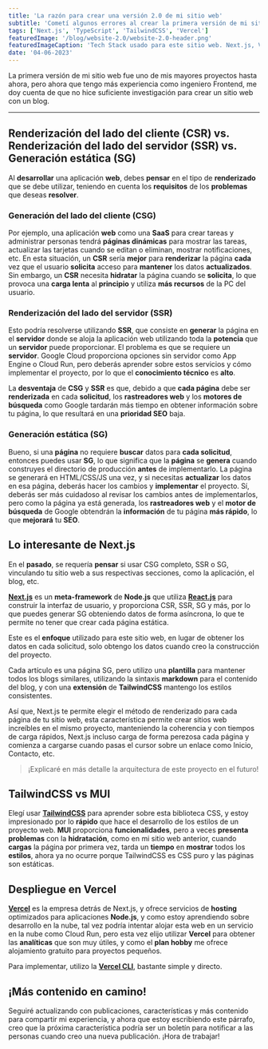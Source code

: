 ```yaml
---
title: 'La razón para crear una versión 2.0 de mi sitio web'
subtitle: 'Cometí algunos errores al crear la primera versión de mi sitio web, aquí compartiré lo que he aprendido'
tags: ['Next.js', 'TypeScript', 'TailwindCSS', 'Vercel']
featuredImage: '/blog/website-2.0/website-2.0-header.png'
featuredImageCaption: 'Tech Stack usado para este sitio web. Next.js, Vercel, React.js, TypeScript and TailwindCSS'
date: '04-06-2023'
---
```


La primera versión de mi sitio web fue uno de mis mayores proyectos hasta ahora, pero ahora que tengo más experiencia como ingeniero Frontend, me doy cuenta de que no hice suficiente investigación para crear un sitio web con un blog.

---

## Renderización del lado del cliente (CSR) vs. Renderización del lado del servidor (SSR) vs. Generación estática (SG)

Al **desarrollar** una aplicación **web**, debes **pensar** en el tipo de **renderizado** que se debe utilizar, teniendo en cuenta los **requisitos** de los **problemas** que deseas **resolver**.

### Generación del lado del cliente (CSG)

Por ejemplo, una aplicación **web** como una **SaaS** para crear tareas y administrar personas tendrá **páginas dinámicas** para mostrar las tareas, actualizar las tarjetas cuando se editan o eliminan, mostrar notificaciones, etc. En esta situación, un **CSR** sería **mejor** para **renderizar** la página **cada** vez que el usuario **solicita** acceso para **mantener** los datos **actualizados**. Sin embargo, un **CSR** necesita **hidratar** la página cuando se **solicita**, lo que provoca una **carga lenta** al **principio** y utiliza **más recursos** de la PC del usuario.

### Renderización del lado del servidor (SSR)

Esto podría resolverse utilizando **SSR**, que consiste en **generar** la página en el **servidor** donde se aloja la aplicación web utilizando toda la **potencia** que un **servidor** puede proporcionar. El problema es que se requiere un **servidor**. Google Cloud proporciona opciones sin servidor como App Engine o Cloud Run, pero deberás aprender sobre estos servicios y cómo implementar el
proyecto, por lo que el **conocimiento técnico** es **alto**.

La **desventaja** de **CSG** y **SSR** es que, debido a que **cada página** debe ser **renderizada** en cada **solicitud**, los **rastreadores web** y los **motores de búsqueda** como Google tardarán más tiempo en obtener información sobre tu página, lo que resultará en una **prioridad SEO** baja.

### Generación estática (SG)

Bueno, si una **página** no requiere **buscar** datos para **cada solicitud**, entonces puedes usar **SG**, lo que significa que la **página** se **genera** cuando construyes el directorio de producción **antes** de implementarlo. La página se generará en HTML/CSS/JS una vez, y si necesitas **actualizar** los datos en esa página, deberás hacer los cambios y **implementar** el proyecto. Sí, deberás ser más cuidadoso al revisar los cambios antes de implementarlos, pero como la página ya está generada, los **rastreadores web** y el **motor de búsqueda** de Google obtendrán la **información** de tu página **más rápido**, lo que **mejorará** tu **SEO**.

## Lo interesante de Next.js

En el **pasado**, se requería **pensar** si usar CSG completo, SSR o SG, vinculando tu sitio web a sus respectivas secciones, como la aplicación, el blog, etc.

**[Next.js](https://nextjs.org/)** es un **meta-framework** de **Node.js** que utiliza **[React.js](https://react.dev/)** para construir la interfaz de usuario, y proporciona CSR, SSR, SG y más, por lo que puedes generar SG obteniendo datos de forma asíncrona, lo que te permite no tener que crear cada página estática.

Este es el **enfoque** utilizado para este sitio web, en lugar de obtener los datos en cada solicitud, solo obtengo los datos cuando creo la construcción del proyecto.

Cada artículo es una página SG, pero utilizo una **plantilla** para mantener todos los blogs similares, utilizando la sintaxis **markdown** para el contenido del blog, y con una **extensión** de **TailwindCSS** mantengo los estilos consistentes.

Así que, Next.js te permite elegir el método de renderizado para cada página de tu sitio web, esta característica permite crear sitios web increíbles en el mismo proyecto, manteniendo la coherencia y con tiempos de carga rápidos, Next.js incluso carga de forma perezosa cada página y comienza a cargarse cuando pasas el cursor sobre un enlace como Inicio, Contacto, etc.

> ¡Explicaré en más detalle la arquitectura de este proyecto en el futuro!

## **TailwindCSS vs MUI**

Elegí usar **[TailwindCSS](https://tailwindcss.com/)** para aprender sobre esta biblioteca CSS, y estoy impresionado por lo **rápido** que hace el desarrollo de los estilos de un proyecto web. **MUI** proporciona **funcionalidades**, pero a veces **presenta problemas** con la **hidratación**, como en mi sitio web anterior, cuando **cargas** la página por primera vez, tarda un **tiempo** en **mostrar** todos los **estilos**, ahora ya no ocurre porque TailwindCSS es CSS puro y las páginas son estáticas.

## Despliegue en Vercel

**[Vercel](https://vercel.com/)** es la empresa detrás de Next.js, y ofrece servicios de **hosting** optimizados para aplicaciones **Node.js**, y como estoy aprendiendo sobre desarrollo en la nube, tal vez podría intentar alojar esta web en un servicio en la nube como Cloud Run, pero esta vez elijo utilizar **Vercel** para obtener las **analíticas** que son muy útiles, y como el **plan hobby** me ofrece alojamiento gratuito para proyectos pequeños.

Para implementar, utilizo la **[Vercel CLI](https://vercel.com/docs/cli)**, bastante simple y directo.

## ¡Más contenido en camino!

Seguiré actualizando con publicaciones, características y más contenido para compartir mi experiencia, y ahora que estoy escribiendo este párrafo, creo que la próxima característica podría ser un boletín para notificar a las personas cuando creo una nueva publicación. ¡Hora de trabajar!
